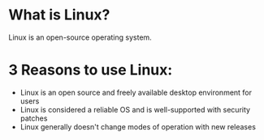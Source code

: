 # What is Linux?
Linux is an open-source operating system.
# 3 Reasons to use Linux:
* Linux is an open source and freely available desktop environment for users
* Linux is considered a reliable OS and is well-supported with security patches
* Linux generally doesn't change modes of operation with new releases

